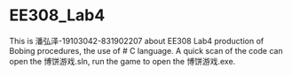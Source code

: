 # EE308_Lab4
This is 潘弘泽-19103042-831902207 about EE308 Lab4 production of Bobing procedures, the use of # C language.
A quick scan of the code can open the 博饼游戏.sln, run the game to open the 博饼游戏.exe.
